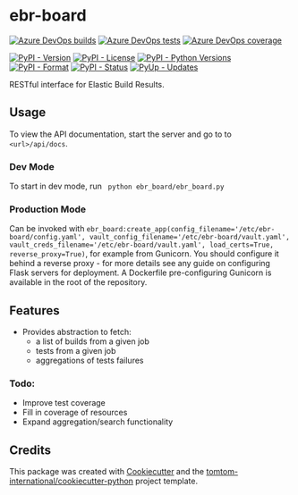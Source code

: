 # ebr-board

[![Azure DevOps builds](https://img.shields.io/azure-devops/build/tomtomweb/GitHub-TomTom-International/5/master.svg)](https://dev.azure.com/tomtomweb/GitHub-TomTom-International/_build/latest?definitionId=5&branchName=master)
[![Azure DevOps tests](https://img.shields.io/azure-devops/tests/tomtomweb/GitHub-TomTom-International/5/master.svg)](https://dev.azure.com/tomtomweb/GitHub-TomTom-International/_build/latest?definitionId=5&branchName=master)
[![Azure DevOps coverage](https://img.shields.io/azure-devops/coverage/tomtomweb/GitHub-TomTom-International/5/master.svg)](https://dev.azure.com/tomtomweb/GitHub-TomTom-International/_build/latest?definitionId=5&branchName=master)

[![PyPI - Version](https://img.shields.io/pypi/v/ebr-board.svg)](https://pypi.org/project/ebr-board/)
[![PyPI - License](https://img.shields.io/pypi/l/ebr-board.svg)](https://pypi.org/project/ebr-board/)
[![PyPI - Python Versions](https://img.shields.io/pypi/pyversions/ebr-board.svg)](https://pypi.org/project/ebr-board/)
[![PyPI - Format](https://img.shields.io/pypi/format/ebr-board.svg)](https://pypi.org/project/ebr-board/)
[![PyPI - Status](https://img.shields.io/pypi/status/ebr-board.svg)](https://pypi.org/project/ebr-board/)
[![PyUp - Updates](https://pyup.io/repos/github/tomtom-international/ebr-board/shield.svg)](https://pyup.io/repos/github/tomtom-international/ebr-board/)


RESTful interface for Elastic Build Results.

## Usage

To view the API documentation, start the server and go to to `<url>/api/docs`.

### Dev Mode

To start in dev mode, run ` python ebr_board/ebr_board.py`

### Production Mode

Can be invoked with `ebr_board:create_app(config_filename='/etc/ebr-board/config.yaml', vault_config_filename='/etc/ebr-board/vault.yaml', vault_creds_filename='/etc/ebr-board/vault.yaml', load_certs=True, reverse_proxy=True)`, for example from Gunicorn. You should configure it behind a reverse proxy - for more details see
any guide on configuring Flask servers for deployment. A Dockerfile pre-configuring Gunicorn is available in the root of the repository.

## Features

* Provides abstraction to fetch:
    * a list of builds from a given job
    * tests from a given job
    * aggregations of tests failures

### Todo:

* Improve test coverage
* Fill in coverage of resources
* Expand aggregation/search functionality

## Credits

This package was created with [Cookiecutter](https://github.com/audreyr/cookiecutter) and the [tomtom-international/cookiecutter-python](https://github.com/tomtom-international/cookiecutter-python) project template.
